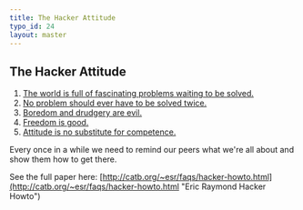 ```yaml
---
title: The Hacker Attitude
typo_id: 24
layout: master
---
```


The Hacker Attitude
--------------
1. [The world is full of fascinating problems waiting to be solved.](http://catb.org/~esr/faqs/hacker-howto.html#believe1 "The world is full of fascinating problems waiting to be solved.")
2. [No problem should ever have to be solved twice.](http://catb.org/~esr/faqs/hacker-howto.html#believe2 "No problem should ever have to be solved twice.")
3. [Boredom and drudgery are evil.](http://catb.org/~esr/faqs/hacker-howto.html#believe3 "Boredom and drudgery are evil.")
4. [Freedom is good.](http://catb.org/~esr/faqs/hacker-howto.html#believe4 "Freedom is good.")
5. [Attitude is no substitute for competence.](http://catb.org/~esr/faqs/hacker-howto.html#believe5 "Attitude is no substitute for competence.")

Every once in a while we need to remind our peers what we're all about and show them how to get there.

See the full paper here:
[http://catb.org/~esr/faqs/hacker-howto.html](http://catb.org/~esr/faqs/hacker-howto.html "Eric Raymond Hacker Howto")